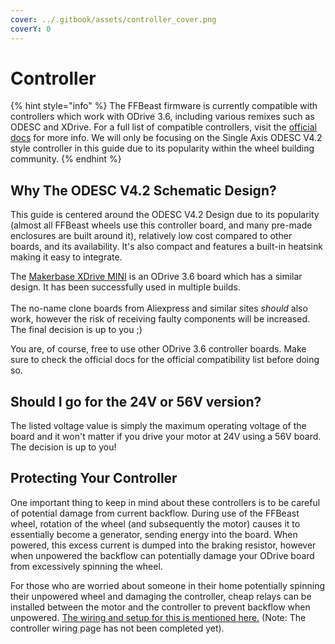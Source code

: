 ```yaml
---
cover: ../.gitbook/assets/controller_cover.png
coverY: 0
---
```


# Controller

{% hint style="info" %}
The FFBeast firmware is currently compatible with controllers which work with ODrive 3.6, including various remixes such as ODESC and XDrive. For a full list of compatible controllers, visit the [official docs](https://ffbeast.github.io/docs/en/hardware_controller.html) for more info. We will only be focusing on the Single Axis ODESC V4.2 style controller in this guide due to its popularity within the wheel building community.
{% endhint %}

## Why The ODESC V4.2 Schematic Design?

This guide is centered around the ODESC V4.2 Design due to its popularity (almost all FFBeast wheels use this controller board, and many pre-made enclosures are built around it), relatively low cost compared to other boards, and its availability. It's also compact and features a built-in heatsink making it easy to integrate.

The [Makerbase XDrive MINI](https://makerbase3d.com/product/makerbase-xdrive-mini-high-precision-brushless-servo-motor-controller-based-on-odrive3-6-with-as5047p-on-board/) is an ODrive 3.6 board which has a similar design. It has been successfully used in multiple builds.\
\
The no-name clone boards from Aliexpress and similar sites _should_ also work, however the risk of receiving faulty components will be increased. The final decision is up to you ;)

You are, of course, free to use other ODrive 3.6 controller boards. Make sure to check the official docs for the official compatibility list before doing so.

## Should I go for the 24V or 56V version?

The listed voltage value is simply the maximum operating voltage of the board and it won't matter if you drive your motor at 24V using a 56V board. The decision is up to you!

## Protecting Your Controller

One important thing to keep in mind about these controllers is to be careful of potential damage from current backflow. During use of the FFBeast wheel, rotation of the wheel (and subsequently the motor) causes it to essentially become a generator, sending energy into the board. When powered, this excess current is dumped into the braking resistor, however when unpowered the backflow can potentially damage your ODrive board from excessively spinning the wheel.

For those who are worried about someone in their home potentially spinning their unpowered wheel and damaging the controller, cheap relays can be installed between the motor and the controller to prevent backflow when unpowered. [The wiring and setup for this is mentioned here.](../controller-wiring.md) (Note: The controller wiring page has not been completed yet).

